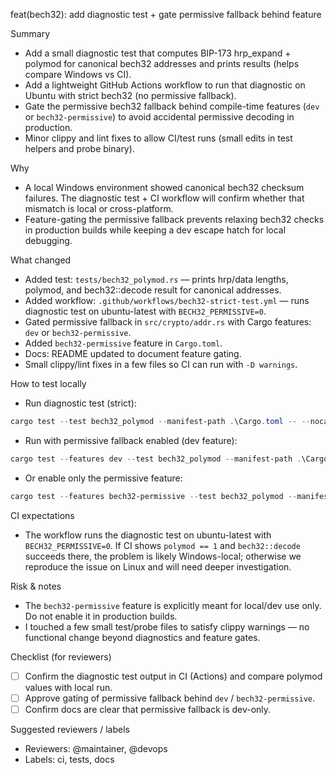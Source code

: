 feat(bech32): add diagnostic test + gate permissive fallback behind feature

Summary
- Add a small diagnostic test that computes BIP-173 hrp_expand + polymod for canonical bech32 addresses and prints results (helps compare Windows vs CI).
- Add a lightweight GitHub Actions workflow to run that diagnostic on Ubuntu with strict bech32 (no permissive fallback).
- Gate the permissive bech32 fallback behind compile-time features (`dev` or `bech32-permissive`) to avoid accidental permissive decoding in production.
- Minor clippy and lint fixes to allow CI/test runs (small edits in test helpers and probe binary).

Why
- A local Windows environment showed canonical bech32 checksum failures. The diagnostic test + CI workflow will confirm whether that mismatch is local or cross-platform.
- Feature-gating the permissive fallback prevents relaxing bech32 checks in production builds while keeping a dev escape hatch for local debugging.

What changed
- Added test: `tests/bech32_polymod.rs` — prints hrp/data lengths, polymod, and bech32::decode result for canonical addresses.
- Added workflow: `.github/workflows/bech32-strict-test.yml` — runs diagnostic test on ubuntu-latest with `BECH32_PERMISSIVE=0`.
- Gated permissive fallback in `src/crypto/addr.rs` with Cargo features: `dev` or `bech32-permissive`.
- Added `bech32-permissive` feature in `Cargo.toml`.
- Docs: README updated to document feature gating.
- Small clippy/lint fixes in a few files so CI can run with `-D warnings`.

How to test locally
- Run diagnostic test (strict):

```powershell
cargo test --test bech32_polymod --manifest-path .\Cargo.toml -- --nocapture
```

- Run with permissive fallback enabled (dev feature):

```powershell
cargo test --features dev --test bech32_polymod --manifest-path .\Cargo.toml -- --nocapture
```

- Or enable only the permissive feature:

```powershell
cargo test --features bech32-permissive --test bech32_polymod --manifest-path .\Cargo.toml -- --nocapture
```

CI expectations
- The workflow runs the diagnostic test on ubuntu-latest with `BECH32_PERMISSIVE=0`. If CI shows `polymod == 1` and `bech32::decode` succeeds there, the problem is likely Windows-local; otherwise we reproduce the issue on Linux and will need deeper investigation.

Risk & notes
- The `bech32-permissive` feature is explicitly meant for local/dev use only. Do not enable it in production builds.
- I touched a few small test/probe files to satisfy clippy warnings — no functional change beyond diagnostics and feature gates.

Checklist (for reviewers)
- [ ] Confirm the diagnostic test output in CI (Actions) and compare polymod values with local run.
- [ ] Approve gating of permissive fallback behind `dev` / `bech32-permissive`.
- [ ] Confirm docs are clear that permissive fallback is dev-only.

Suggested reviewers / labels
- Reviewers: @maintainer, @devops
- Labels: ci, tests, docs


